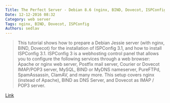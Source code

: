 ```yaml
---
Title: The Perfect Server - Debian 8.6 (nginx, BIND, Dovecot, ISPConfig 3.1)
Date: 12-12-2016 08:32
Category: web server
Tags: nginx, BIND, Dovecot, ISPConfig
Authors: sedlav
---
```


> This tutorial shows how to prepare a Debian Jessie server (with nginx, BIND, Dovecot) for the installation of ISPConfig 3.1, and how to install ISPConfig 3.1. ISPConfig 3 is a webhosting control panel that allows you to configure the following services through a web browser: Apache or nginx web server, Postfix mail server, Courier or Dovecot IMAP/POP3 server, MySQL, BIND or MyDNS nameserver, PureFTPd, SpamAssassin, ClamAV, and many more. This setup covers nginx (instead of Apache), BIND as DNS Server, and Dovecot as IMAP / POP3 server.

[Link](https://www.howtoforge.com/tutorial/perfect-server-debian-jessie-nginx-bind-dovecot-ispconfig-3.1/)
